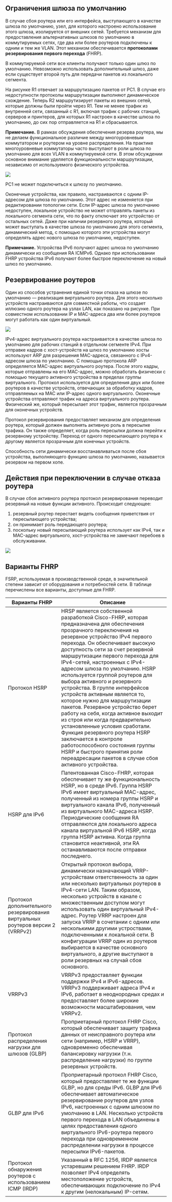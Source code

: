 <!-- 9.1.1 -->
## Ограничения шлюза по умолчанию

В случае сбоя роутера или его интерфейса, выступающего в качестве шлюза по умолчанию, узел, для которого настроено использование этого шлюза, изолируется от внешних сетей. Требуется механизм для предоставления альтернативных шлюзов по умолчанию в коммутируемых сетях, где два или более роутеров подключены к одним и тем же VLAN. Этот механизм обеспечивается **протоколами резервирования первого перехода** (FHRP).

В коммутируемой сети все клиенты получают только один шлюз по умолчанию. Невозможно использовать дополнительный шлюз, даже если существует второй путь для передачи пакетов из локального сегмента.

На рисунке R1 отвечает за маршрутизацию пакетов от PC1. В случае его недоступности протоколы маршрутизации выполняют динамическое схождение. Теперь R2 маршрутизирует пакеты из внешних сетей, которые должны были пройти через R1. Тем не менее трафик из внутренней сети, связанный с R1, включая трафик с рабочих станций, серверов и принтеров, для которых R1 настроен в качестве шлюза по умолчанию, до сих пор отправляется на R1 и сбрасывается.

**Примечание.** В рамках обсуждения обеспечения резерва роутера, мы не делаем функциональное различие между многоуровневым коммутатором и роутером на уровне распределения. На практике многоуровневые коммутаторы часто выступают в роли шлюза по умолчанию для всех VLAN в коммутируемой сети. В этом обсуждении основное внимание уделяется функциональности маршрутизации, независимо от используемого физического устройства.

![](./assets/9.1.1.svg)


PC1 не может подключиться к шлюзу по умолчанию.

Оконечные устройства, как правило, настраиваются с одним IP-адресом для шлюза по умолчанию. Этот адрес не изменяется при редактировании топологии сети. Если IP-адрес шлюза по умолчанию недоступен, локальное устройство не может отправлять пакеты из локального сегмента сети, что по факту отключает это устройство от остальных сетей. Даже при наличии резервного роутера, который может выступать в качестве шлюза по умолчанию для этого сегмента, динамический метод, с помощью которого эти устройства могут определять адрес нового шлюза по умолчанию, недоступен.

**Примечание.** Устройства IPv6 получают адрес шлюза по умолчанию динамически из сообщения RA ICMPv6. Однако при использовании FHRP устройства IPv6 получают более быстрое переключение на новый шлюз по умолчанию.

<!-- 9.1.2 -->
## Резервирование роутеров

Один из способов устранения единой точки отказа на шлюзе по умолчанию — реализация виртуального роутера. Для этого несколько устройств настраиваются для совместной работы, что создает иллюзию одного роутера на узлах LAN, как показано на рисунке. При совместном использовании IP и MAC-адреса два или более роутеров могут работать как один виртуальный.

![](./assets/9.1.2.svg)


IPv4-адрес виртуального роутера настраивается в качестве шлюза по умолчанию для рабочих станций в отдельном сегменте IPv4. При отправке кадров с хост-устройств на шлюз по умолчанию хосты используют ARP для разрешения MAC-адреса, связанного с IPv4-адресом шлюза по умолчанию. С помощью протокола ARP определяется MAC-адрес виртуального роутера. После этого кадры, которые отправлены на его MAC-адрес, можно обработать физически с помощью текущего активного устройства в пределах группы виртуального. Протокол используется для определения двух или более роутеров в качестве устройств, отвечающих за обработку кадров, отправляемых на MAC или IP-адрес одного виртуального. Оконечные устройства отправляют трафик на адреса виртуального роутера. Физический же, который пересылает этот трафик, является прозрачным для оконечных устройств.

Протокол резервирования предоставляет механизм для определения роутера, который должен выполнять активную роль в пересылке трафика. Он также определяет, когда роль пересылки должна перейти к резервному устройству. Переход от одного пересылающего роутера к другому является прозрачным для конечных устройств.

Способность сети динамически восстанавливаться после сбоя устройства, выполняющего функцию шлюза по умолчанию, называется резервом на первом хопе.

<!-- 9.1.3 -->
## Действия при переключении в случае отказа роутера

В случае сбоя активного роутера протокол резервирования переводит резервный на новые функции активного. Происходит следующее:

1. резервный роутер перестает видеть сообщения приветствия от пересылающего устройства;
2. он принимает роль передающего роутера;
3. поскольку новый пересылающий роутера использует как IPv4, так и MAC-адрес виртуального, хост-устройства не замечают перебоев в обслуживании.

![](./assets/9.1.3.svg)


<!-- 9.1.4 -->
## Варианты FHRP

FSRP, используемая в производственной среде, в значительной степени зависит от оборудования и потребностей сети. В таблице перечислены все варианты, доступные для FHRP.

| **Варианты FHRP** | **Описание** |
| --- | --- |
| Протокол HSRP | HRSP является собственной разработкой Cisco-FHRP, которая предназначена для обеспечения прозрачного переключения на резервное устройство IPv4 первого перехода. Он обеспечивает высокую доступность сети за счет резервной маршрутизации первого перехода для IPv4-сетей, настроенных с IPv4-адресом шлюза по умолчанию. HSRP используется группой роутеров для выбора активного и резервного устройства. В группе интерфейсов устройств активным является то, которое нужно для маршрутизации пакетов. Резервное устройство берет работу на себя, когда активное выходит из строя или когда предварительно установленные условия сработали. Функция резервного роутера HSRP заключается в контроле работоспособного состояния группы HSRP и быстрого принятия роли переадресации пакетов в случае сбоя активного устройства. |
| HSRP для IPv6 | Патентованная Cisco-FHRP, которая обеспечивает ту же функциональность HSRP, но в среде IPv6. Группа HSRP IPv6 имеет виртуальный MAC-адрес, полученный из номера группы HSRP и виртуального канала IPv6, полученный из виртуального MAC-адреса HSRP. Периодические сообщения RA отправляются для локального адреса канала виртуальной IPv6 HSRP, когда группа HSRP активна. Когда группа становится неактивной, эти RA останавливаются после отправки последнего. |
| Протокол дополнительного резервирования виртуальных роутеров версии 2 (VRRPv2) | Открытый протокол выбора, динамически назначающий VRRP-устройствам ответственность за один или несколько виртуальных роутеров в IPv4-сети LAN. Таким образом, несколько устройств в канале с множественным доступом могут использовать один виртуальный IPv4-адрес. Роутер VRRP настроен для запуска VRRP в сочетании с одним или несколькими другими устроствами, подключенными к локальной сети. В конфигурации VRRP один из роутеров выбирается в качестве основного виртуального, а другие выступают в роли резервных на случай сбоя основного. |
| VRRPv3 | VRRPv3 предоставляет функции поддержки IPv4 и IPv6-адресов. VRRPv3 поддерживает адреса IPv4 и IPv6, работает в неоднородных средах и предоставляет более широкие возможности масштабирования, чем VRRPv2. |
| Протокол распределения нагрузки для шлюзов (GLBP) | Проприетарный протокол FHRP Cisco, который обеспечивает защиту трафика данных от неисправного роутера или сети (например, HSRP и VRRP), одновременно обеспечивая балансировку нагрузки (т.н. распределение нагрузки) по группе резервных устройств. |
| GLBP для IPv6 | Проприетарный протокол FHRP Cisco, который предоставляет те же функции GLBP, но для среды IPv6. GLBP для IPv6 обеспечивает автоматическое резервирование роутеров для узлов IPv6, настроенных с одним шлюзом по умолчанию в LAN. Несколько устройств первого перехода в LAN объединены в целях предоставления одного виртуального IPv6-роутера первого перехода при одновременном распределении нагрузки в процессе пересылки IPv6-пакетов. |
| Протокол обнаружения роутеров с использованием ICMP (IRDP) | Указанный в RFC 1256, IRDP является устаревшим решением FHRP. IRDP позволяет IPv4 определять местоположение устройств, обеспечивающих подключение по IPv4 к другим (нелокальным) IP-сетям. |

<!-- 9.1.5 -->
<!-- quiz -->
